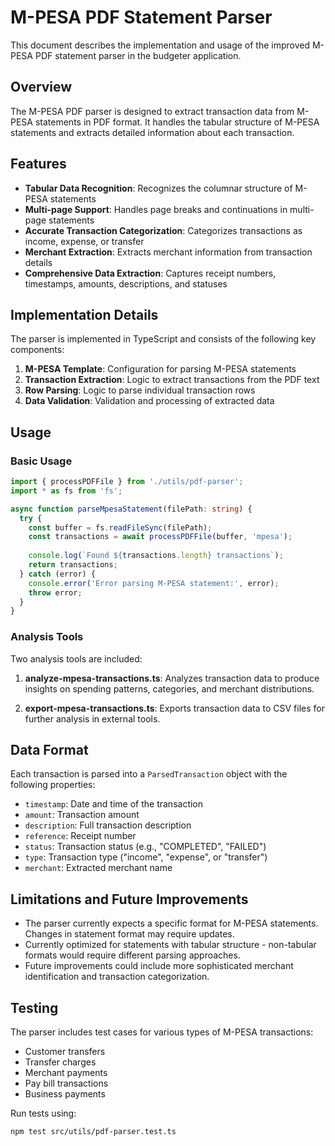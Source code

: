 # M-PESA PDF Statement Parser

This document describes the implementation and usage of the improved M-PESA PDF statement parser in the budgeter application.

## Overview

The M-PESA PDF parser is designed to extract transaction data from M-PESA statements in PDF format. It handles the tabular structure of M-PESA statements and extracts detailed information about each transaction.

## Features

- **Tabular Data Recognition**: Recognizes the columnar structure of M-PESA statements
- **Multi-page Support**: Handles page breaks and continuations in multi-page statements
- **Accurate Transaction Categorization**: Categorizes transactions as income, expense, or transfer
- **Merchant Extraction**: Extracts merchant information from transaction details
- **Comprehensive Data Extraction**: Captures receipt numbers, timestamps, amounts, descriptions, and statuses

## Implementation Details

The parser is implemented in TypeScript and consists of the following key components:

1. **M-PESA Template**: Configuration for parsing M-PESA statements
2. **Transaction Extraction**: Logic to extract transactions from the PDF text
3. **Row Parsing**: Logic to parse individual transaction rows
4. **Data Validation**: Validation and processing of extracted data

## Usage

### Basic Usage

```typescript
import { processPDFFile } from './utils/pdf-parser';
import * as fs from 'fs';

async function parseMpesaStatement(filePath: string) {
  try {
    const buffer = fs.readFileSync(filePath);
    const transactions = await processPDFFile(buffer, 'mpesa');
    
    console.log(`Found ${transactions.length} transactions`);
    return transactions;
  } catch (error) {
    console.error('Error parsing M-PESA statement:', error);
    throw error;
  }
}
```

### Analysis Tools

Two analysis tools are included:

1. **analyze-mpesa-transactions.ts**: Analyzes transaction data to produce insights on spending patterns, categories, and merchant distributions.

2. **export-mpesa-transactions.ts**: Exports transaction data to CSV files for further analysis in external tools.

## Data Format

Each transaction is parsed into a `ParsedTransaction` object with the following properties:

- `timestamp`: Date and time of the transaction
- `amount`: Transaction amount
- `description`: Full transaction description
- `reference`: Receipt number
- `status`: Transaction status (e.g., "COMPLETED", "FAILED")
- `type`: Transaction type ("income", "expense", or "transfer")
- `merchant`: Extracted merchant name

## Limitations and Future Improvements

- The parser currently expects a specific format for M-PESA statements. Changes in statement format may require updates.
- Currently optimized for statements with tabular structure - non-tabular formats would require different parsing approaches.
- Future improvements could include more sophisticated merchant identification and transaction categorization.

## Testing

The parser includes test cases for various types of M-PESA transactions:

- Customer transfers
- Transfer charges
- Merchant payments
- Pay bill transactions
- Business payments

Run tests using:

```
npm test src/utils/pdf-parser.test.ts
```